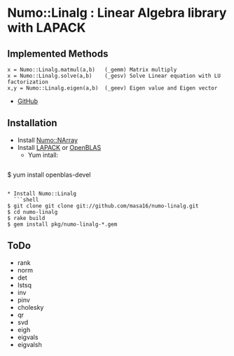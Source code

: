 # Numo::Linalg : Linear Algebra library with LAPACK

## Implemented Methods

    x = Numo::Linalg.matmul(a,b)   (_gemm) Matrix multiply
    x = Numo::Linalg.solve(a,b)    (_gesv) Solve Linear equation with LU factorization
    x,y = Numo::Linalg.eigen(a,b)  (_geev) Eigen value and Eigen vector

* [GitHub](https://github.com/masa16/numo-linalg)

## Installation

* Install [Numo::NArray](https://github.com/masa16/numo-narray)
* Install [LAPACK](http://www.netlib.org/lapack/) or [OpenBLAS](http://www.openblas.net/)
  * Yum intall:
  ```shell
$ yum install openblas-devel
```

* Install Numo::Linalg
  ```shell
$ git clone git clone git://github.com/masa16/numo-linalg.git
$ cd numo-linalg
$ rake build
$ gem install pkg/numo-linalg-*.gem
```

## ToDo

* rank
* norm
* det
* lstsq
* inv
* pinv
* cholesky
* qr
* svd
* eigh
* eigvals
* eigvalsh
